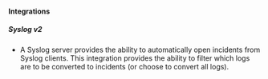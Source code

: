
#### Integrations
##### Syslog v2
- A Syslog server provides the ability to automatically open incidents from Syslog clients. This integration provides the ability to filter which logs are to be converted to incidents (or choose to convert all logs).
